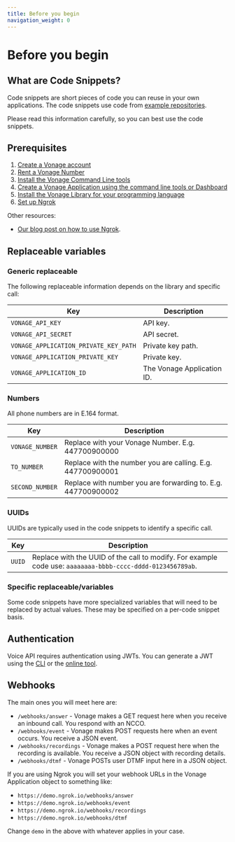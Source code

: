 ```yaml
---
title: Before you begin
navigation_weight: 0
---
```


# Before you begin

## What are Code Snippets?

Code snippets are short pieces of code you can reuse in your own applications.
The code snippets use code from [example repositories](https://github.com/topics/nexmo-quickstart).

Please read this information carefully, so you can best use the code snippets.  

## Prerequisites

1. [Create a Vonage account](/account/guides/dashboard-management#create-and-configure-a-nexmo-account)
2. [Rent a Vonage Number](/numbers/guides/number-management#rent-a-virtual-number)
3. [Install the Vonage Command Line tools](/tools)
4. [Create a Vonage Application using the command line tools or Dashboard](/concepts/guides/applications#getting-started-with-applications)
5. [Install the Vonage Library for your programming language](/tools)
6. [Set up Ngrok](https://ngrok.com)

Other resources:

- [Our blog post on how to use Ngrok](https://www.nexmo.com/blog/2017/07/04/local-development-nexmo-ngrok-tunnel-dr/).

## Replaceable variables

### Generic replaceable

The following replaceable information depends on the library and specific call:

Key |	Description
-- | --
`VONAGE_API_KEY` | API key.
`VONAGE_API_SECRET` | API secret.
`VONAGE_APPLICATION_PRIVATE_KEY_PATH` |  Private key path.
`VONAGE_APPLICATION_PRIVATE_KEY` | Private key.
`VONAGE_APPLICATION_ID` | The Vonage Application ID.

### Numbers

All phone numbers are in E.164 format.

Key |	Description
-- | --
`VONAGE_NUMBER` | Replace with your Vonage Number. E.g. 447700900000
`TO_NUMBER` | Replace with the number you are calling. E.g. 447700900001
`SECOND_NUMBER` | Replace with number you are forwarding to. E.g. 447700900002

### UUIDs

UUIDs are typically used in the code snippets to identify a specific call.

Key |	Description
-- | --
`UUID` | Replace with the UUID of the call to modify. For example code use: `aaaaaaaa-bbbb-cccc-dddd-0123456789ab`.

### Specific replaceable/variables

Some code snippets have more specialized variables that will need to be
replaced by actual values. These may be specified on a per-code snippet basis.

## Authentication

Voice API requires authentication using JWTs. You can generate a JWT using the [CLI](/concepts/authentication) or the [online tool](/jwt).

## Webhooks

The main ones you will meet here are:

* `/webhooks/answer` - Vonage makes a GET request here when you receive an inbound call. You respond with an NCCO.
* `/webhooks/event` - Vonage makes POST requests here when an event occurs. You receive a JSON event.
* `/webhooks/recordings` - Vonage makes a POST request here when the recording is available. You receive a JSON object with recording details.
* `/webhooks/dtmf` - Vonage POSTs user DTMF input here in a JSON object.

If you are using Ngrok you will set your webhook URLs in the Vonage Application object to
something like:

* `https://demo.ngrok.io/webhooks/answer`
* `https://demo.ngrok.io/webhooks/event`
* `https://demo.ngrok.io/webhooks/recordings`
* `https://demo.ngrok.io/webhooks/dtmf`

Change `demo` in the above with whatever applies in your case.
